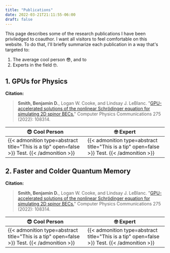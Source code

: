 ```yaml
---
title: "Publications"
date: 2022-03-21T21:11:55-06:00
draft: false
---
```

This page describes some of the research publications I have been priviledged to coauthor. I want all visitors to feel comfortable on this website. To do that, I'll briefly summarize each publication in a way that's targeted to:
1. The average cool person :sunglasses:, and to
2. Experts in the field :nerd_face:.

## 1. GPUs for Physics
**Citation:**
> **Smith, Benjamin D.**, Logan W. Cooke, and Lindsay J. LeBlanc. "[GPU-accelerated solutions of the nonlinear Schrödinger equation for simulating 2D spinor BECs.](https://www.sciencedirect.com/science/article/abs/pii/S0010465522000327)" Computer Physics Communications 275 (2022): 108314.


|  :sunglasses: Cool Person | :nerd_face: Expert |
 ----- | -----|
| {{< admonition type=abstract title="This is a tip" open=false >}} Test. {{< /admonition >}}  | {{< admonition type=abstract title="This is a tip" open=false >}} Test. {{< /admonition >}} |



## 2. Faster and Colder Quantum Memory
**Citation:**
> **Smith, Benjamin D.**, Logan W. Cooke, and Lindsay J. LeBlanc. "[GPU-accelerated solutions of the nonlinear Schrödinger equation for simulating 2D spinor BECs.](https://www.sciencedirect.com/science/article/abs/pii/S0010465522000327)" Computer Physics Communications 275 (2022): 108314.


|  :sunglasses: Cool Person | :nerd_face: Expert |
 ----- | -----|
| {{< admonition type=abstract title="This is a tip" open=false >}} Test. {{< /admonition >}}  | {{< admonition type=abstract title="This is a tip" open=false >}} Test. {{< /admonition >}} |
